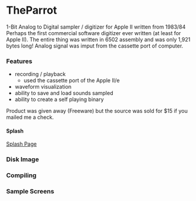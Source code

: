 # TheParrot
1-Bit Analog to Digital sampler / digitizer for Apple II written from 1983/84
Perhaps the first commercial software digitizer ever written (at least for Apple II).  The entire thing was written in 6502 assembly and was only 1,921 bytes long!  Analog signal was imput from the cassette port of computer.

### Features 
- recording / playback
  - used the cassette port of the Apple II/e
- waveform visualization
- ability to save and load sounds sampled
- ability to create a self playing binary

Product was given away (Freeware) but the source was sold for $15 if you mailed me a check.

#### Splash
[Splash Page](resources/SplashPage.png)

### Disk Image

### Compiling

### Sample Screens
